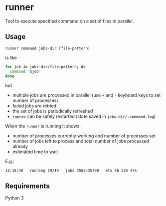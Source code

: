 # runner
Tool to execute specified command on a set of files in parallel.

## Usage
```
runner command jobs-dir [file-pattern]
```
is like
```bash
for job in jobs-dir/file-pattern; do
  command "$job"
done
```
but
- multiple jobs are processed in parallel (use `+` and `-` keyboard keys to set number of processes)
- failed jobs are retried
- the set of jobs is periodically refreshed
- `runner` can be safely restarted (state saved in `jobs-dir/.command.log`)

When the `runner` is running it shows:
- number of processes currently working and number of processes set
- number of jobs left to process and total number of jobs processed already
- estimated time to wait

E.g.:
```
12:10:48   running 19/19   jobs 3583/35700   eta 5h 52m 47s
```

## Requirements
Python 3
